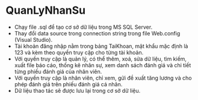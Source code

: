 # QuanLyNhanSu

- Chạy file .sql để tạo cơ sở dữ liệu trong MS SQL Server.
- Thay đổi data source trong connection string trong file Web.config  (Visual Studio).
- Tài khoản đăng nhập nằm trong bảng TaiKhoan, mật khẩu mặc định là 123 và kèm theo quyền truy cập cho từng tài khoản.
- Với quyền truy cập là quản lý, có thể thêm, xoá, sửa dữ liệu, tìm kiếm, xuất file báo cáo, thống kê nhân sự, xem danh sách đánh giá và chi tiết từng phiếu đánh giá của nhân viên. 
- Với quyền truy cập là nhân viên, chỉ xem, gửi đề xuất tăng lương và cho phép đánh giá trên phiếu đánh giá cá nhân.
- Dữ liệu thao tác sẽ được lưu lại trong cơ sở dữ liệu.
